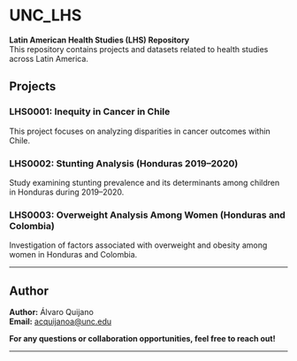 # UNC_LHS

**Latin American Health Studies (LHS) Repository**  
This repository contains projects and datasets related to health studies across Latin America.

## Projects

### LHS0001: Inequity in Cancer in Chile  
This project focuses on analyzing disparities in cancer outcomes within Chile.

### LHS0002: Stunting Analysis (Honduras 2019–2020)  
Study examining stunting prevalence and its determinants among children in Honduras during 2019–2020.

### LHS0003: Overweight Analysis Among Women (Honduras and Colombia)  
Investigation of factors associated with overweight and obesity among women in Honduras and Colombia.

---

## Author

**Author:** Álvaro Quijano  
**Email:** acquijanoa@unc.edu  

**For any questions or collaboration opportunities, feel free to reach out!**

---

